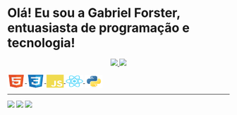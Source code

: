 # Olá! Eu sou a Gabriel Forster, entuasiasta de programação e tecnologia!
<div align="center">
  <a href="https://github.com/gabrielforster">
  <img height="350px" src="https://github-readme-stats.vercel.app/api?username=gabrielforster&show_icons=true&theme=react&include_all_commits=true&count_private=true"/>
  <img height="350px" src="https://github-readme-stats.vercel.app/api/top-langs/?username=gabrielforster&layout=compact&langs_count=8&theme=react"/>
</div>
<div style="display: inline_block"><br>
  <img align="center" alt="Forster-HTML" height="30" width="40" src="https://raw.githubusercontent.com/devicons/devicon/master/icons/html5/html5-original.svg">
  <img align="center" alt="Forster-CSS" height="30" width="40" src="https://raw.githubusercontent.com/devicons/devicon/master/icons/css3/css3-original.svg">
  <img align="center" alt="Forster-Js" height="30" width="40" src="https://raw.githubusercontent.com/devicons/devicon/master/icons/javascript/javascript-plain.svg">
  <img align="center" alt="Forster-React" height="30" width="40" src="https://raw.githubusercontent.com/devicons/devicon/master/icons/react/react-original.svg">
  <img align="center" alt="Forster-Python" height="30" width="40" src="https://raw.githubusercontent.com/devicons/devicon/master/icons/python/python-original.svg">
</div>
  
<hr>
 
<div>
  <a href="https://instagram.com/gabrielforster_" target="_blank"><img src="https://img.shields.io/badge/-Instagram-%23E4405F?style=for-the-badge&logo=instagram&logoColor=white" target="_blank"></a>
 	<a href="https://www.twitch.tv/bielforster" target="_blank"><img src="https://img.shields.io/badge/Twitch-9146FF?style=for-the-badge&logo=twitch&logoColor=white" target="_blank"></a>
  <a href = "mailto:contatogabrielrochaf@gmail.com"><img src="https://img.shields.io/badge/-Gmail-%23333?style=for-the-badge&logo=gmail&logoColor=white" target="_blank"></a>
</div>
